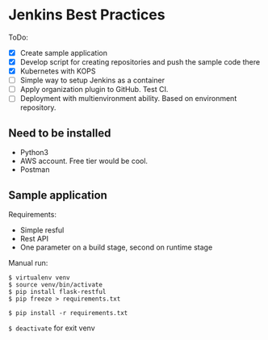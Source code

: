 # Jenkins Best Practices

ToDo:

- [x] Create sample application
- [x] Develop script for creating repositories and push the sample code there
- [x] Kubernetes with KOPS
- [ ] Simple way to setup Jenkins as a container
- [ ] Apply organization plugin to GitHub. Test CI.
- [ ] Deployment with multienvironment ability. Based on environment repository.

## Need to be installed

- Python3
- AWS account. Free tier would be cool.
- Postman

## Sample application

Requirements:

- Simple resful
- Rest API
- One parameter on a build stage, second on runtime stage

Manual run:

```
$ virtualenv venv
$ source venv/bin/activate
$ pip install flask-restful
$ pip freeze > requirements.txt

$ pip install -r requirements.txt
```

`$ deactivate` for exit venv